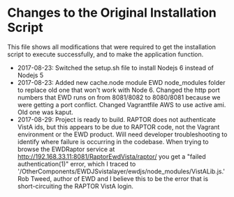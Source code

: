 # Changes to the Original Installation Script

This file shows all modifications that were required to get the installation script to execute successfully, and to make the application function.

* 2017-08-23: Switched the setup.sh file to install Nodejs 6 instead of Nodejs 5
* 2017-08-23: Added new cache.node module EWD node_modules folder to replace old one that won't work with Node 6. Changed the http port numbers that EWD runs on from 8081/8082 to 8080/8081 because we were getting a port conflict. Changed Vagrantfile AWS to use active ami. Old one was kaput.
* 2017-08-29: Project is ready to build. RAPTOR does not authenticate VistA ids, but this appears to be due to RAPTOR code, not the Vagrant environment or the EWD product. Will need developer troubleshooting to identify where failure is occurring in the codebase. When trying to browse the EWDRaptor 
              service at http://192.168.33.11:8081/RaptorEwdVista/raptor/ you get a "failed authentication(1)" error, which I traced to '/OtherComponents/EWDJSvistalayer/ewdjs/node_modules/VistALib.js.' Rob Tweed, author of EWD and I believe this to be the error that is short-circuiting the RAPTOR VistA login.